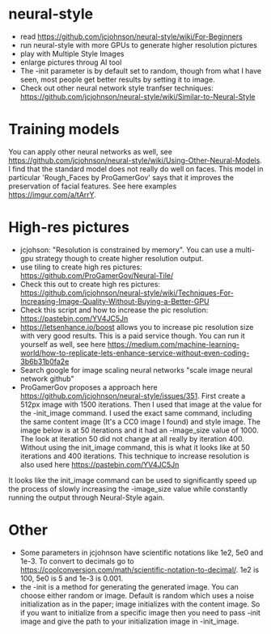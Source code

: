 # neural-style

- read https://github.com/jcjohnson/neural-style/wiki/For-Beginners
- run neural-style with more GPUs to generate higher resolution pictures
- play with Multiple Style Images
- enlarge pictures throug AI tool
- The -init parameter is by default set to random, though from what I have seen, most people get better results by setting it to image.
- Check out other neural network style tranfser techniques: https://github.com/jcjohnson/neural-style/wiki/Similar-to-Neural-Style

# Training models
You can apply other neural networks as well, see https://github.com/jcjohnson/neural-style/wiki/Using-Other-Neural-Models. I find that the standard model does not really do well on faces. This model in particular 'Rough_Faces by ProGamerGov' says that it improves the preservation of facial features. See here examples https://imgur.com/a/tArrY.

# High-res pictures
- jcjohson: "Resolution is constrained by memory". You can use a multi-gpu strategy though to create higher resolution output.
- use tiling to create high res pictures: https://github.com/ProGamerGov/Neural-Tile/
- Check this out to create high res pictures: https://github.com/jcjohnson/neural-style/wiki/Techniques-For-Increasing-Image-Quality-Without-Buying-a-Better-GPU
- Check this script and how to increase the pic resolution: https://pastebin.com/YV4JC5Jn
- https://letsenhance.io/boost allows you to increase pic resolution size with very good results. This is a paid service though. You can run it yourself as well, see here https://medium.com/machine-learning-world/how-to-replicate-lets-enhance-service-without-even-coding-3b6b31b0fa2e
- Search google for image scaling neural networks "scale image neural network github"
- ProGamerGov proposes a approach here https://github.com/jcjohnson/neural-style/issues/351. First create a 512px image with 1500 iterations. Then I used that image at the value for the -init_image command. I used the exact same command, including the same content image (It's a CC0 image I found) and style image. The image below is at 50 iterations and it had an -image_size value of 1000. The look at iteration 50 did not change at all really by iteration 400. Without using the init_image command, this is what it looks like at 50 iterations and 400 iterations. This technique to increase resolution is also used here https://pastebin.com/YV4JC5Jn

It looks like the init_image command can be used to significantly speed up the process of slowly increasing the -image_size value while constantly running the output through Neural-Style again.

# Other
- Some parameters in jcjohnson have scientific notations like 1e2, 5e0 and 1e-3. To convert to decimals go to https://coolconversion.com/math/scientific-notation-to-decimal/. 1e2 is 100, 5e0 is 5 and 1e-3 is 0.001. 
- the -init is a method for generating the generated image. You can choose either random or image. Default is random which uses a noise initialization as in the paper; image initializes with the content image. So if you want to initialize from a specific image then you need to pass -init image and give the path to your initialization image in -init_image.

